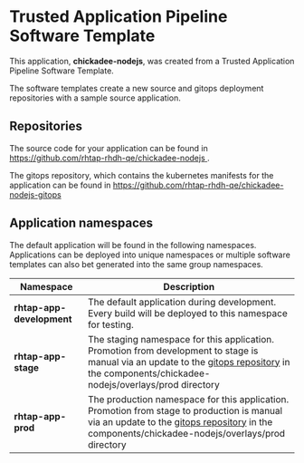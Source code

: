 # Trusted Application Pipeline Software Template

This application, **chickadee-nodejs**, was created from a Trusted Application Pipeline Software Template.

The software templates create a new source and gitops deployment repositories with a sample source application. 

## Repositories

The source code for your application can be found in [https://github.com/rhtap-rhdh-qe/chickadee-nodejs ](https://github.com/rhtap-rhdh-qe/chickadee-nodejs ).
 
The gitops repository, which contains the kubernetes manifests for the application can be found in 
[https://github.com/rhtap-rhdh-qe/chickadee-nodejs-gitops ](https://github.com/rhtap-rhdh-qe/chickadee-nodejs-gitops ) 

## Application namespaces 

The default application will be found in the following namespaces. Applications can be deployed into unique namespaces or multiple software templates can also bet generated into the same group namespaces.  

|  Namespace   |  Description   |  
| -------- | -------- |   
| **rhtap-app-development** | The default application during development. Every build will be deployed to this namespace for testing. | 
| **rhtap-app-stage** | The staging namespace for this application. Promotion from development to stage is manual via an update to the [gitops repository](https://github.com/rhtap-rhdh-qe/chickadee-nodejs-gitops ) in the components/chickadee-nodejs/overlays/prod directory |  
| **rhtap-app-prod** | The production namespace for this application. Promotion from stage to production is manual via an update to the [gitops repository](https://github.com/rhtap-rhdh-qe/chickadee-nodejs-gitops ) in the components/chickadee-nodejs/overlays/prod directory | 